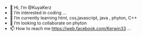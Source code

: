 - 👋 Hi, I’m @KuyaKerz
- 👀 I’m interested in coding ...
- 🌱 I’m currently learning html, css,javascript, java , phyton, C++ 
- 💞️ I’m looking to collaborate on phyton 
- 📫 How to reach me https://web.facebook.com/Kerwin33 ...

<!---
KuyaKerz/KuyaKerz is a ✨ special ✨ repository because its `README.md` (this file) appears on your GitHub profile.
You can click the Preview link to take a look at your changes.
--->
